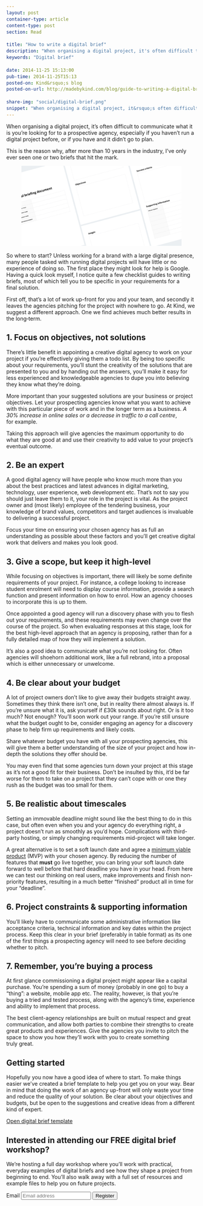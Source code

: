 ```yaml
---
layout: post
container-type: article
content-type: post
section: Read

title: "How to write a digital brief"
description: "When organising a digital project, it's often difficult to communicate what it is you're looking for to a prospective agency, especially if you haven't run a digital project before, or if you have and it didn't go to plan."
keywords: "Digital brief"

date: 2014-11-25 15:13:00
pub-time: 2014-11-25T15:13
posted-on: Kind&rsquo;s blog
posted-on-url: http://madebykind.com/blog/guide-to-writing-a-digital-brief/

share-img: "social/digital-brief.png"
snippet: "When organising a digital project, it&rsquo;s often difficult to communicate what it is you&rsquo;re looking for to a prospective agency, especially if you haven&rsquo;t run a digital project before, or if you have and it didn&rsquo;t go to plan."
---
```


When organising a digital project, it&rsquo;s often difficult to communicate what it is you&rsquo;re looking for to a prospective agency, especially if you haven&rsquo;t run a digital project before, or if you have and it didn&rsquo;t go to plan.

This is the reason why, after more than 10 years in the industry, I&rsquo;ve only ever seen one or two briefs that hit the&nbsp;mark.

<figure class="figure--full">
    <img src="/static/images/social/digital-brief.png" alt="How to write a digital brief" class="media__item">
</figure>

So where to start? Unless working for a brand with a large digital presence, many people tasked with running digital projects will have little or no experience of doing so. The first place they might look for help is Google. Having a quick look myself, I notice quite a few checklist guides to writing briefs, most of which tell you to be specific in your requirements for a final&nbsp;solution.

First off, that&rsquo;s a lot of work up-front for you and your team, and secondly it leaves the agencies pitching for the project with nowhere to go. At Kind, we suggest a different approach. One we find achieves much better results in the&nbsp;long&#8209;term.


## 1. Focus on objectives, not solutions
There&rsquo;s little benefit in appointing a creative digital agency to work on your project if you&rsquo;re effectively giving them a todo list. By being too specific about your requirements, you&rsquo;ll stunt the creativity of the solutions that are presented to you and by handing out the answers, you&rsquo;ll make it easy for less experienced and knowledgeable agencies to dupe you into believing they know what they&rsquo;re&nbsp;doing.

More important than your suggested solutions are your business or project objectives. Let your prospecting agencies know what you want to achieve with this particular piece of work and in the longer term as a business. *A 30% increase in online sales or a decrease in traffic to a call centre*, for&nbsp;example.

Taking this approach will give agencies the maximum opportunity to do what they are good at and use their creativity to add value to your project&rsquo;s eventual&nbsp;outcome.

## 2. Be an expert
A good digital agency will have people who know much more than you about the best practices and latest advances in digital marketing, technology, user experience, web development etc. That&rsquo;s not to say you should just leave them to it, your role in the project is vital. As the project owner and (most likely) employee of the tendering business, your knowledge of brand values, competitors and target audiences is invaluable to delivering a successful&nbsp;project.

Focus your time on ensuring your chosen agency has as full an understanding as possible about these factors and you&rsquo;ll get creative digital work that delivers and makes you look&nbsp;good.

## 3. Give a scope, but keep it high-level
While focusing on objectives is important, there will likely be some definite requirements of your project. For instance, a college looking to increase student enrolment will need to display course information, provide a search function and present information on how to enrol. How an agency chooses to incorporate this is up to&nbsp;them.

Once appointed a good agency will run a discovery phase with you to flesh out your requirements, and these requirements may even change over the course of the project. So when evaluating responses at this stage, look for the best high-level approach that an agency is proposing, rather than for a fully detailed map of how they will implement a&nbsp;solution.

It&rsquo;s also a good idea to communicate what you&rsquo;re not looking for. Often agencies will shoehorn additional work, like a full rebrand, into a proposal which is either unnecessary or&nbsp;unwelcome.

## 4. Be clear about your budget
A lot of project owners don&rsquo;t like to give away their budgets straight away. Sometimes they think there isn&rsquo;t one, but in reality there almost always is. If you&rsquo;re unsure what it is, ask yourself if £30k sounds about right. Or is it too much? Not enough? You&rsquo;ll soon work out your range. If you&rsquo;re still unsure what the budget ought to be, consider engaging an agency for a discovery phase to help firm up requirements and likely&nbsp;costs.

Share whatever budget you have with all your prospecting agencies, this will give them a better understanding of the size of your project and how in-depth the solutions they offer should&nbsp;be.

You may even find that some agencies turn down your project at this stage as it&rsquo;s not a good fit for their business. Don&rsquo;t be insulted by this, it&rsquo;d be far worse for them to take on a project that they can&rsquo;t cope with or one they rush as the budget was too small for&nbsp;them.

## 5. Be realistic about timescales
Setting an immovable deadline might sound like the best thing to do in this case, but often even when you and your agency do everything right, a project doesn&rsquo;t run as smoothly as you&rsquo;d hope. Complications with third-party hosting, or simply changing requirements mid-project will take&nbsp;longer.

A great alternative is to set a soft launch date and agree a [minimum viable product](http://www.techopedia.com/definition/27809/minimum-viable-product-mvp) (MVP) with your chosen agency. By reducing the number of features that **must** go live together, you can bring your soft launch date forward to well before that hard deadline you have in your head. From here we can test our thinking on real users, make improvements and finish non-priority features, resulting in a much better &ldquo;finished&rdquo; product all in time for your&nbsp;&ldquo;deadline&rdquo;.

## 6. Project constraints &amp; supporting&nbsp;information
You&rsquo;ll likely have to communicate some administrative information like acceptance criteria, technical information and key dates within the project process. Keep this clear in your brief (preferably in table format) as its one of the first things a prospecting agency will need to see before deciding whether to&nbsp;pitch.

## 7. Remember, you&rsquo;re buying a process

At first glance commissioning a digital project might appear like a capital purchase. You&rsquo;re spending a sum of money (probably in one go) to buy a &ldquo;thing&rdquo;: a website, mobile app etc. The reality, however, is that you&rsquo;re buying a tried and tested process, along with the agency&rsquo;s time, experience and ability to implement that&nbsp;process.

The best client-agency relationships are built on mutual respect and great communication, and allow both parties to combine their strengths to create great products and experiences. Give the agencies you invite to pitch the space to show you how they&rsquo;ll work with you to create something truly&nbsp;great.

## Getting started

Hopefully you now have a good idea of where to start. To make things easier we&rsquo;ve created a brief template to help you get you on your way. Bear in mind that doing the work of an agency up-front will only waste your time and reduce the quality of your solution. Be clear about your objectives and budgets, but be open to the suggestions and creative ideas from a different kind of&nbsp;expert.

<a href="http://madebykind.com/media/blog/digital-briefing-document.pdf" onclick="_gaq.push(['_trackEvent', 'Downloads', 'Downloaded', 'Digital Brief Template'])" class="btn">Open digital brief&nbsp;template</a>

## Interested in attending our FREE digital brief workshop?

We&rsquo;re hosting a full day workshop where you&rsquo;ll work with practical, everyday examples of digital briefs and see how they shape a project from beginning to end. You&rsquo;ll also walk away with a full set of resources and example files to help you on future&nbsp;projects.

<form action="http://madebykind.createsend.com/t/t/s/dhxiy/" method="post" class="form" data-cm-ajax>
        <label for="fieldEmail" class="form__label">Email</label>
        <input type="email" id="fieldEmail" name="cm-dhxiy-dhxiy" class="form__input" required placeholder="Email address" autocorrect="off" autocapitalize="off" />
        <input type="submit" class="form__button btn btn--cta btn--forward" value="Register" data-track data-track-href="/digital-brief/workshop/signup">
</form>

